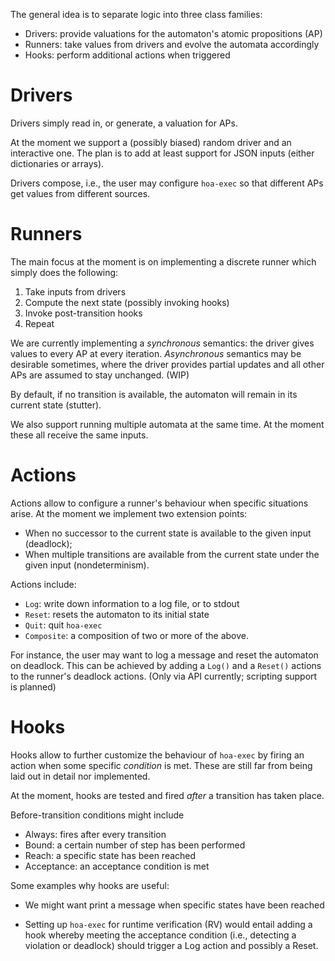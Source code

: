 The general idea is to separate logic into three class families:

* Drivers: provide valuations for the automaton's atomic propositions (AP)
* Runners: take values from drivers and evolve the automata accordingly
* Hooks: perform additional actions when triggered

# Drivers

Drivers simply read in, or generate, a valuation for APs.

At the moment we support a (possibly biased) random driver and an interactive
one. The plan is to add at least support for JSON inputs (either dictionaries
or arrays).

Drivers compose, i.e., the user may configure `hoa-exec` so that different 
APs get values from different sources.

# Runners

The main focus at the moment is on implementing a discrete runner which simply
does the following:

1. Take inputs from drivers
2. Compute the next state (possibly invoking hooks)
3. Invoke post-transition hooks
4. Repeat

We are currently implementing a _synchronous_ semantics: the driver
gives values to every AP at every iteration.
_Asynchronous_ semantics may be desirable sometimes, where the driver provides
partial updates and all other APs are assumed to stay unchanged. (WIP)

By default, if no transition is available, the automaton will remain in its current state (stutter). 


We also support running multiple automata at the same time. At the moment
these all receive the same inputs.

# Actions

Actions allow to configure a runner's behaviour when specific situations arise.
At the moment we implement two extension points:

* When no successor to the current state is available to the given input (deadlock);
* When multiple transitions are available from the current state under the given
  input (nondeterminism).

Actions include:

* `Log`: write down information to a log file, or to stdout
* `Reset`: resets the automaton to its initial state
* `Quit`: quit `hoa-exec`
* `Composite`: a composition of two or more of the above.

For instance, the user may want to log a message and reset the automaton on deadlock.
This can be achieved by adding a `Log()` and a `Reset()` actions to the runner's
deadlock actions. (Only via API currently; scripting support is planned)

# Hooks

Hooks allow to further customize the behaviour of `hoa-exec` by firing an
action when some specific *condition* is met. These are still far from being
laid out in detail nor implemented.

At the moment, hooks are tested and fired *after* a transition has taken place.

Before-transition conditions might include

* Always: fires after every transition
* Bound: a certain number of step has been performed
* Reach: a specific state has been reached
* Acceptance: an acceptance condition is met

Some examples why hooks are useful:

* We might want print a message when specific states have been reached

* Setting up `hoa-exec` for runtime verification (RV) would entail
  adding a hook whereby meeting the acceptance condition (i.e., detecting a
  violation or deadlock) should trigger a Log action and possibly a Reset.
